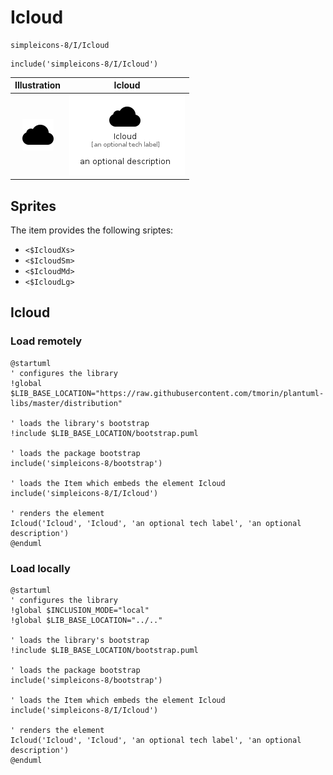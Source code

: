 # Icloud


```text
simpleicons-8/I/Icloud
```

```text
include('simpleicons-8/I/Icloud')
```



| Illustration | Icloud |
| :---: | :---: |
| ![illustration for Illustration](../../simpleicons-8/I/Icloud.png) | ![illustration for Icloud](../../simpleicons-8/I/Icloud.Local.png) |



## Sprites
The item provides the following sriptes:

- `<$IcloudXs>`
- `<$IcloudSm>`
- `<$IcloudMd>`
- `<$IcloudLg>`





## Icloud

### Load remotely
```plantuml
@startuml
' configures the library
!global $LIB_BASE_LOCATION="https://raw.githubusercontent.com/tmorin/plantuml-libs/master/distribution"

' loads the library's bootstrap
!include $LIB_BASE_LOCATION/bootstrap.puml

' loads the package bootstrap
include('simpleicons-8/bootstrap')

' loads the Item which embeds the element Icloud
include('simpleicons-8/I/Icloud')

' renders the element
Icloud('Icloud', 'Icloud', 'an optional tech label', 'an optional description')
@enduml
```

### Load locally
```plantuml
@startuml
' configures the library
!global $INCLUSION_MODE="local"
!global $LIB_BASE_LOCATION="../.."

' loads the library's bootstrap
!include $LIB_BASE_LOCATION/bootstrap.puml

' loads the package bootstrap
include('simpleicons-8/bootstrap')

' loads the Item which embeds the element Icloud
include('simpleicons-8/I/Icloud')

' renders the element
Icloud('Icloud', 'Icloud', 'an optional tech label', 'an optional description')
@enduml
```

